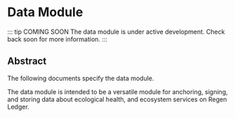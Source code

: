 # Data Module

::: tip COMING SOON
The data module is under active development. Check back soon for more information.
:::

## Abstract

The following documents specify the data module.

The data module is intended to be a versatile module for anchoring, signing, and storing data about ecological health, and ecosystem services on Regen Ledger.

<!-- ## Contents

1. **[Concepts](01_concepts.md)**
2. **[State](02_state.md)**
3. **[Msg Service](03_messages.md)**
4. **[Events](04_events.md)**
5. **[Client](05_client.md)** -->
